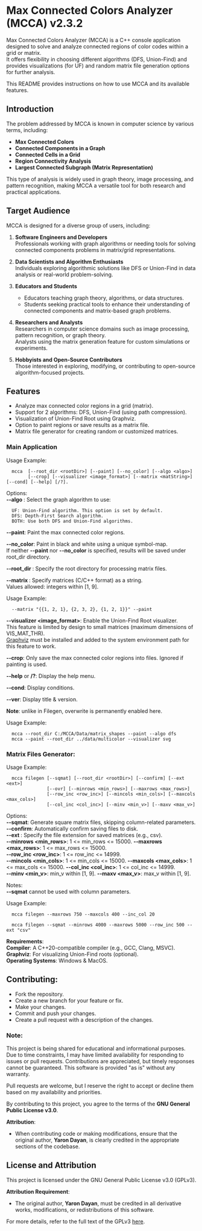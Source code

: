 # Max Connected Colors Analyzer (MCCA) v2.3.2

Max Connected Colors Analyzer (MCCA) is a C++ console application designed to solve and analyze connected regions of color codes within a grid or matrix.  
It offers flexibility in choosing different algorithms (DFS, Union-Find) and provides visualizations (for UF) and random matrix file generation options for further analysis.  

This README provides instructions on how to use MCCA and its available features.  


## Introduction

The problem addressed by MCCA is known in computer science by various terms, including:

- **Max Connected Colors**
- **Connected Components in a Graph**
- **Connected Cells in a Grid**
- **Region Connectivity Analysis**
- **Largest Connected Subgraph (Matrix Representation)**

This type of analysis is widely used in graph theory, image processing, and pattern recognition, making MCCA a versatile tool for both research and practical applications.


## Target Audience

MCCA is designed for a diverse group of users, including:

1. **Software Engineers and Developers**  
   Professionals working with graph algorithms or needing tools for solving connected components problems in matrix/grid representations.

2. **Data Scientists and Algorithm Enthusiasts**  
   Individuals exploring algorithmic solutions like DFS or Union-Find in data analysis or real-world problem-solving.

3. **Educators and Students**  
   - Educators teaching graph theory, algorithms, or data structures.
   - Students seeking practical tools to enhance their understanding of connected components and matrix-based graph problems.

4. **Researchers and Analysts**  
   Researchers in computer science domains such as image processing, pattern recognition, or graph theory.  
   Analysts using the matrix generation feature for custom simulations or experiments.

5. **Hobbyists and Open-Source Contributors**  
   Those interested in exploring, modifying, or contributing to open-source algorithm-focused projects.


## Features

- Analyze max connected color regions in a grid (matrix).
- Support for 2 algorithms: DFS, Union-Find (using path compression).
- Visualization of Union-Find Root using Graphviz.
- Option to paint regions or save results as a matrix file.
- Matrix file generator for creating random or customized matrices.


### Main Application

Usage Example: 

      mcca  [--root_dir <rootDir>] [--paint] [--no_color] [--algo <algo>]
            [--crop] [--visualizer <image_format>] [--matrix <matString>] [--cond] [--help] [/?].

Options:  
**--algo <algo>**: Select the graph algorithm to use:

      UF: Union-Find algorithm. This option is set by default.
      DFS: Depth-First Search algorithm.
      BOTH: Use both DFS and Union-Find algorithms.

**--paint**: Paint the max connected color regions.

**--no_color**: Paint in black and white using a unique symbol-map.  
If neither **--paint** nor **--no_color** is specified, results will be saved under  root_dir directory.  

**--root_dir <rootDir>**: Specify the root directory for processing matrix files.

**--matrix <matString>**: Specify matrices (C/C++ format) as a string.  
Values allowed: integers within [1, 9]. 

Usage Example: 

      --matrix "{{1, 2, 1}, {2, 3, 2}, {1, 2, 1}}" --paint   
         
**--visualizer <image_format>**: Enable the Union-Find Root visualizer.  
This feature is limited by design to small matrices (maximum dimensions of VIS_MAT_THR).  
[Graphviz](https://graphviz.org/download/) must be installed and added to the system environment path for this feature to work.

**--crop**: Only save the max connected color regions into files. Ignored if painting is used. 

**--help** or __/?__: Display the help menu.

**--cond**: Display conditions.

**--ver**: Display title & version. 

**Note**: unlike in Filegen, overwrite is permanently enabled here.

Usage Example:  

      mcca --root_dir C:/MCCA/Data/matrix_shapes --paint --algo dfs
      mcca --paint --root_dir ../data/multicolor --visualizer svg

### Matrix Files Generator:  
Usage Example:   
    
      mcca filegen [--sqmat] [--root_dir <rootDir>] [--confirm] [--ext <ext>]
                   [--ovr] [--minrows <min_rows>] [--maxrows <max_rows>]
                   [--row_inc <row_inc>] [--mincols <min_cols>] [--maxcols <max_cols>]
                   [--col_inc <col_inc>] [--minv <min_v>] [--maxv <max_v>]


Options:   
**--sqmat**: Generate square matrix files, skipping column-related parameters.  
**--confirm**: Automatically confirm saving files to disk.  
**--ext <ext>**: Specify the file extension for saved matrices (e.g., csv).  
**--minrows <min_rows>**: 1 <= min_rows <= 15000. 
**--maxrows <max_rows>**: 1 <= max_rows <= 15000.  
**--row_inc <row_inc>**:  1 <= row_inc  <= 14999.  
**--mincols <min_cols>**: 1 <= min_cols <= 15000.
**--maxcols <max_cols>**: 1 <= max_cols <= 15000. 
**--col_inc <col_inc>**:  1 <= col_inc  <= 14999.  
**--minv <min_v>**: min_v within [1, 9]. 
**--maxv <max_v>**: max_v within [1, 9]. 

Notes:  
**--sqmat** cannot be used with column parameters.

Usage Example:   

      mcca filegen --maxrows 750 --maxcols 400 --inc_col 20  
      
      mcca filegen --sqmat --minrows 4000 --maxrows 5000 --row_inc 500 --ext "csv"


**Requirements**:  
**Compiler**: A C++20-compatible compiler (e.g., GCC, Clang, MSVC).  
**Graphviz**: For visualizing Union-Find roots (optional).  
**Operating Systems**: Windows & MacOS.  

## Contributing: 
- Fork the repository.
- Create a new branch for your feature or fix.
- Make your changes.
- Commit and push your changes.
- Create a pull request with a description of the changes.

### Note:
This project is being shared for educational and informational purposes. 
Due to time constraints, I may have limited availability for responding to issues or pull requests. 
Contributions are appreciated, but timely responses cannot be guaranteed. 
This software is provided "as is" without any warranty.

Pull requests are welcome, but I reserve the right to accept or decline them based on my availability and priorities.

By contributing to this project, you agree to the terms of the **GNU General Public License v3.0**.

**Attribution**: 
* When contributing code or making modifications, ensure that the original author, **Yaron Dayan**, is clearly credited in the appropriate sections of the codebase.


## License and Attribution

This project is licensed under the GNU General Public License v3.0 (GPLv3).

**Attribution Requirement**: 
* The original author, **Yaron Dayan**, must be credited in all derivative works, modifications, or redistributions of this software.

For more details, refer to the full text of the GPLv3 [here](https://www.gnu.org/licenses/gpl-3.0.html).
